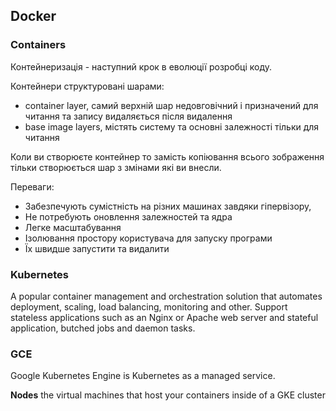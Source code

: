 ## Docker

### Containers

Контейнеризація - наступний крок в еволюції розробці коду.

Контейнери структуровані шарами:
- container layer, самий верхній шар недовговічний і призначений для читання та запису видаляється після видалення 
- base image layers, містять систему та основні залежності тільки для читання

Коли ви створюєте контейнер то замість копіювання всього зображення тільки створюється шар з змінами які ви внесли.

Переваги:
- Забезпечують сумістність на різних машинах завдяки гіпервізору,
- Не потребують оновлення залежностей та ядра
- Легке масштабування 
- Ізолювання простору користувача для запуску програми
- Їх швидше запустити та видалити 

### Kubernetes

A popular container management and orchestration solution that automates deployment, scaling, load balancing, monitoring and other.
Support stateless applications such as an Nginx or Apache web server and stateful application, butched jobs and daemon tasks. 

### GCE 

Google Kubernetes Engine is Kubernetes as a managed service.

**Nodes** the virtual machines that host your containers inside of a GKE cluster

